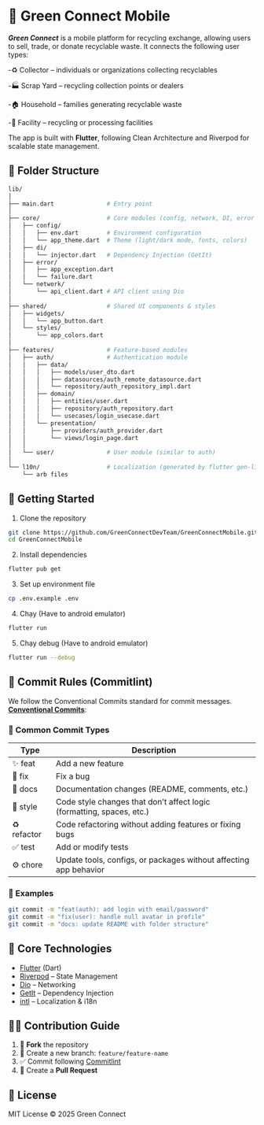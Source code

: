 # 🌱 Green Connect Mobile

***Green Connect*** is a mobile platform for recycling exchange, allowing users to sell, trade, or donate recyclable waste.
It connects the following user types:

 -♻️ Collector – individuals or organizations collecting recyclables

 -🏭 Scrap Yard – recycling collection points or dealers

 -🏠 Household – families generating recyclable waste
 
 -🏢 Facility – recycling or processing facilities

 The app is built with **Flutter**, following Clean Architecture and Riverpod for scalable state management.

## 📂 Folder Structure

```bash
lib/
│
├── main.dart               # Entry point
│
├── core/                   # Core modules (config, network, DI, error handling)
│   ├── config/
│   │   ├── env.dart        # Environment configuration
│   │   └── app_theme.dart  # Theme (light/dark mode, fonts, colors)
│   ├── di/
│   │   └── injector.dart   # Dependency Injection (GetIt)
│   ├── error/
│   │   ├── app_exception.dart
│   │   └── failure.dart
│   └── network/
│       └── api_client.dart # API client using Dio
│
├── shared/                 # Shared UI components & styles
│   ├── widgets/
│   │   └── app_button.dart
│   └── styles/
│       └── app_colors.dart
│
├── features/               # Feature-based modules
│   ├── auth/               # Authentication module
│   │   ├── data/
│   │   │   ├── models/user_dto.dart
│   │   │   ├── datasources/auth_remote_datasource.dart
│   │   │   └── repository/auth_repository_impl.dart
│   │   ├── domain/
│   │   │   ├── entities/user.dart
│   │   │   ├── repository/auth_repository.dart
│   │   │   └── usecases/login_usecase.dart
│   │   └── presentation/
│   │       ├── providers/auth_provider.dart
│   │       └── views/login_page.dart
│   │
│   └── user/               # User module (similar to auth)
│
└── l10n/                   # Localization (generated by flutter gen-l10n)
    └── arb files

```

## 🚀 Getting Started

1. Clone the repository

```bash
git clone https://github.com/GreenConnectDevTeam/GreenConnectMobile.git
cd GreenConnectMobile
```

2. Install dependencies

```bash
flutter pub get
```

3. Set up environment file

```bash
cp .env.example .env
```

4. Chạy (Have to android emulator)

```bash
flutter run
```

5. Chạy debug (Have to android emulator)

```bash
flutter run --debug
```

## 📝 Commit Rules (Commitlint)

We follow the Conventional Commits
 standard for commit messages. **[Conventional Commits](https://www.conventionalcommits.org/en/v1.0.0/)**:

### 🔹 Common Commit Types

| Type        | Description                                                 |
| ----------- | -------------------------------------------------------------- |
| ✨ feat     | Add a new feature                                              |
| 🐛 fix      | Fix a bug                                                      |
| 📝 docs     | Documentation changes (README, comments, etc.)                 |
| 🎨 style    | Code style changes that don’t affect logic (formatting, spaces, etc.) |
| ♻️ refactor | Code refactoring without adding features or fixing bugs        |
| ✅ test     | Add or modify tests                                            |
| ⚙️ chore    | Update tools, configs, or packages without affecting app behavior       |

### 🔹 Examples

```bash
git commit -m "feat(auth): add login with email/password"
git commit -m "fix(user): handle null avatar in profile"
git commit -m "docs: update README with folder structure"
```

## 📌 Core Technologies

- [Flutter](https://flutter.dev/) (Dart)
- [Riverpod](https://riverpod.dev/) – State Management
- [Dio](https://pub.dev/packages/dio) – Networking
- [GetIt](https://pub.dev/packages/get_it) – Dependency Injection
- [intl](https://pub.dev/packages/intl) – Localization & i18n

## 👨‍💻 Contribution Guide

1. 🍴 **Fork** the repository
2. 🌱 Create a new branch: `feature/feature-name`
3. ✅ Commit following [Commitlint](#-quy-tắc-commit-commitlint)
4. 🚀 Create a **Pull Request**

## 📄 License

MIT License © 2025 Green Connect
